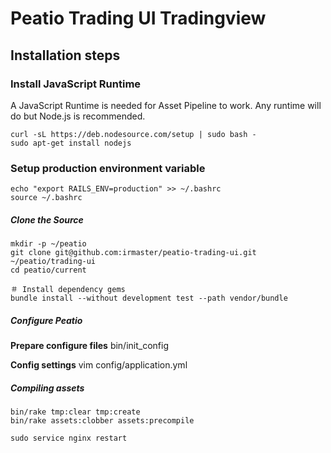 # Peatio Trading UI Tradingview

## Installation steps


### Install JavaScript Runtime

A JavaScript Runtime is needed for Asset Pipeline to work. Any runtime will do but Node.js is recommended.

    curl -sL https://deb.nodesource.com/setup | sudo bash -
    sudo apt-get install nodejs

### Setup production environment variable

    echo "export RAILS_ENV=production" >> ~/.bashrc
    source ~/.bashrc
    

##### Clone the Source

    mkdir -p ~/peatio
    git clone git@github.com:irmaster/peatio-trading-ui.git ~/peatio/trading-ui
    cd peatio/current

    ＃ Install dependency gems
    bundle install --without development test --path vendor/bundle

##### Configure Peatio

**Prepare configure files**
    bin/init_config

**Config settings**
    vim config/application.yml
    
##### Compiling assets
    bin/rake tmp:clear tmp:create
    bin/rake assets:clobber assets:precompile
    
    sudo service nginx restart    
    
